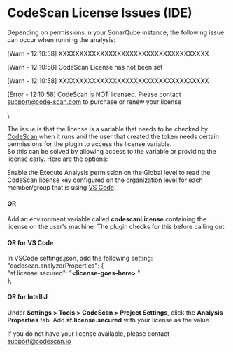 # CodeScan License Issues (IDE)

Depending on permissions in your SonarQube instance, the following issue can occur when running the analysis:

\[Warn  - 12:10:58] XXXXXXXXXXXXXXXXXXXXXXXXXXXXXXXXXXXX&#x20;

\[Warn  - 12:10:58] CodeScan License has not been set

\[Warn  - 12:10:58] XXXXXXXXXXXXXXXXXXXXXXXXXXXXXXXXXXXX

\[Error - 12:10:58] CodeScan is NOT licensed. Please contact [support@code-scan.com](mailto:support@code-scan.com) to purchase or renew your license

\


The issue is that the license is a variable that needs to be checked by [CodeScan](https://www.codescan.io/) when it runs and the user that created the token needs certain permissions for the plugin to access the license variable.\
So this can be solved by allowing access to the variable or providing the license early. Here are the options:

Enable the Execute Analysis permission on the Global level to read the CodeScan license key configured on the organization level for each member/group that is using [VS Code](https://www.autorabit.com/ide-extension/).

#### OR <a href="#or" id="or"></a>

Add an environment variable called **codescanLicense** containing the license on the user's machine. The plugin checks for this before calling out.

#### OR for VS Code <a href="#or-for-vs-code" id="or-for-vs-code"></a>

In VSCode settings.json, add the following setting:\
"codescan.analyzerProperties": {\
"sf.license.secured": "**\<license-goes-here>** "\
&#x20;},

#### OR for IntelliJ <a href="#or-for-intellij" id="or-for-intellij"></a>

Under **Settings > Tools > CodeScan > Project Settings**, click the **Analysis Properties** tab. Add **sf.license.secured** with your license as the value.

If you do not have your license available, please contact [support@codescan.io](mailto::support@codescan.io)
